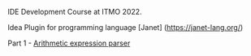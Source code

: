IDE Development Course at ITMO 2022.

Idea Plugin for programming language [Janet] (https://janet-lang.org/) 

Part 1 - [Arithmetic expression parser](https://github.com/inspired99/ide-2022-itmo-spr)


